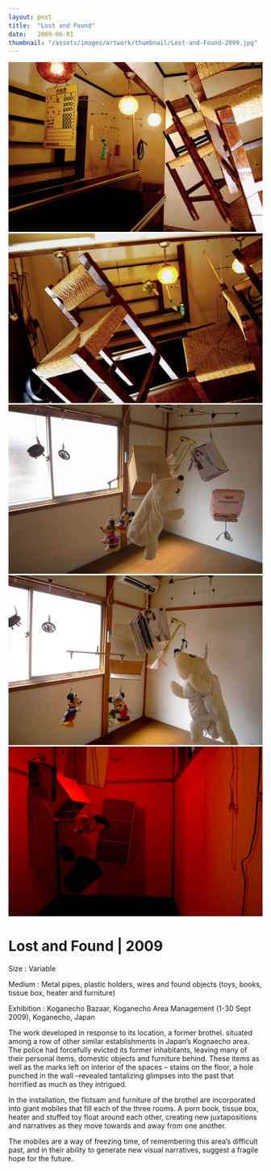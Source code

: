 ```yaml
---
layout: post
title:  "Lost and Found"
date:   2009-06-01
thumbnail: "/assets/images/artwork/thumbnail/Lost-and-Found-2009.jpg"
---
```


![My image Name](/assets/images/artwork/Lost-and-Found_01.jpg)
![My image Name](/assets/images/artwork/Lost-and-Found_02.jpg)
![My image Name](/assets/images/artwork/Lost-and-Found_03.jpg)
![My image Name](/assets/images/artwork/Lost-and-Found_04.jpg)
![My image Name](/assets/images/artwork/Lost-and-Found_05.jpg)

# Lost and Found | 2009

Size
: Variable

Medium
: Metal pipes, plastic holders, wires and found objects (toys, books, tissue box, heater and furniture)

Exhibition
: Koganecho Bazaar, Koganecho Area Management (1-30 Sept 2009), Koganecho, Japan

<!--excerpt_separator-->

The work developed in response to its location, a former brothel. situated among a row of other similar establishments in Japan’s Kognaecho area.  The police had forcefully evicted its former inhabitants, leaving many of their personal items, domestic objects and furniture behind.  These items as well as the marks left on interior of the spaces – stains on the floor, a hole punched in the wall –revealed tantalizing glimpses into the past that horrified as much as they intrigued.

In the installation, the flotsam and furniture of the brothel are incorporated into giant mobiles that fill each of the three rooms.  A porn book, tissue box, heater and stuffed toy float around each other, creating new juxtapositions and narratives as they move towards and away from one another.

The mobiles are a way of freezing time, of remembering this area’s difficult past, and in their ability to generate new visual narratives, suggest a fragile hope for the future.